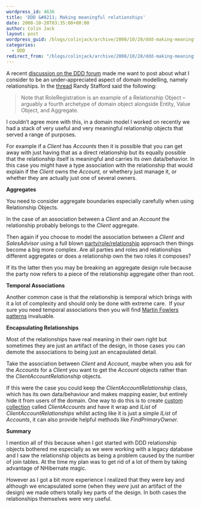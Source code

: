 ```yaml
---
wordpress_id: 4636
title: 'DDD &#8211; Making meaningful relationships'
date: 2008-10-28T03:35:00+00:00
author: Colin Jack
layout: post
wordpress_guid: /blogs/colinjack/archive/2008/10/28/ddd-making-meaningful-relationships.aspx
categories:
  - DDD
redirect_from: "/blogs/colinjack/archive/2008/10/28/ddd-making-meaningful-relationships.aspx/"
---
```

A recent [discussion on the DDD forum](http://tech.groups.yahoo.com/group/domaindrivendesign/message/8276) made me want to post about what I consider to be an under-appreciated aspect of domain modelling, namely relationships. In the [thread](http://tech.groups.yahoo.com/group/domaindrivendesign/message/8276) Randy Stafford said the following:

> Note that RoleRegistration is an example of a Relationship Object &ndash; arguably a fourth archetype of domain object alongside Entity, Value Object, and Aggregate.

I couldn&#8217;t agree more with this, in a domain model I worked on recently we had a stack of very useful and very meaningful relationship objects that served a range of purposes. 

For example if a <span style="font-style: italic" class="Apple-style-span">Client </span>has <span style="font-style: italic" class="Apple-style-span">Accounts </span>then it is possible that you can get away with just having that as a direct relationship but its equally possible that the relationship itself is meaningful and carries its own data/behavior. In this case you might have a type association with the relationship that would explain if the <span style="font-style: italic" class="Apple-style-span">Client </span>owns the <span style="font-style: italic" class="Apple-style-span">Account</span><span style="font-style: italic" class="Apple-style-span">,</span> or whethery just manage it, or whether they are actually just one of several owners.

<div>
  <span style="font-weight: bold" class="Apple-style-span">Aggregates</span>
</div>

You need to consider aggregate boundaries especially carefully when using Relationship Objects.

In the case of an association between a <span style="font-style: italic" class="Apple-style-span">Client </span>and an <span style="font-style: italic" class="Apple-style-span">Account </span>the relationship<span style="font-style: italic" class="Apple-style-span">&nbsp;</span>probably belongs to the <span style="font-style: italic" class="Apple-style-span">Client </span>aggregate. 

Then again if you choose to model the association between a <span style="font-style: italic" class="Apple-style-span">Client </span>and <span style="font-style: italic" class="Apple-style-span">SalesAdvisor </span>using a full blown [party/role/relationship](http://www.amazon.co.uk/Enterprise-Patterns-MDA-Archetype-Technology/dp/032111230X/ref=sr_1_1?ie=UTF8&s=books&qid=1225226806&sr=8-1) approach then things become a big more complex. Are all parties and roles and relationships different aggregates or does a relationship own the two roles it composes?

If its the latter then you may be breaking an aggregate design rule because the party now refers to a piece of the relationship aggregate other than root. 

<div>
  <p>
    <strong>Temporal Associations</strong>
  </p>
  
  <p>
    Another common case is that the relationship is temporal which brings with it a lot of complexity and should only be done with extreme care.&nbsp; If your sure you need temporal associations then you will find <a href="http://martinfowler.com/ap2/timeNarrative.html">Martin Fowlers patterns</a> invaluable.
  </p>
</div>

<span style="font-weight: bold" class="Apple-style-span"></span>

<div>
  <span style="font-weight: bold" class="Apple-style-span">Encapsulating Relationships</span>
</div>

<div>
</div>

Most of the relationships have real meaning in their own right but sometimes they are just an artifact of the design, in those cases you can demote the associations to being just an encapsulated detail.

Take the association between <span style="font-style: italic" class="Apple-style-span">Client </span>and <span style="font-style: italic" class="Apple-style-span">Account</span>, maybe when you ask for the <span style="font-style: italic" class="Apple-style-span">Accounts </span>for a <span style="font-style: italic" class="Apple-style-span">Client</span> you want to get the <span style="font-style: italic" class="Apple-style-span">Account </span>objects rather than the <span style="font-style: italic" class="Apple-style-span">ClientAccountRelationship </span>objects. 

If this were the case you could keep the <span style="font-style: italic" class="Apple-style-span">ClientAccountRelationship </span>class, which has its own data/behaviour and makes mapping easier, but entirely hide it from users of the domain. One way to do this is to create [custom collection](http://colinjack.blogspot.com/2008/09/nhibernate-mapping-custom-collections.html) called <span style="font-style: italic" class="Apple-style-span">ClientAccounts <span style="font-style: normal" class="Apple-style-span">and have it </span><span style="font-style: normal" class="Apple-style-span">wrap and <em>IList</em> of <em>ClientAccountRelationships</em> whilst acting like it is just a simple <em>IList</em> of <em>Accounts</em>, it can also provide helpful methods like <span style="font-style: italic" class="Apple-style-span">FindPrimaryOwner.</span></span></span>

<div>
  <span style="font-weight: bold" class="Apple-style-span">Summary</span>
</div>

<div>
</div>

I mention all of this because when I got started with DDD relationship objects bothered me especially as we were working with a legacy database and I saw the relationship objects as being a problem caused by the number of join tables. At the time my plan was to get rid of a lot of them by taking advantage of NHibernate magic. 

However as I got a bit more experience I realized that they were key and although we encapsulated some (when they <span style="font-style: italic" class="Apple-style-span">were</span> just an artifact of the design) we made others totally key parts of the design. In both cases the relationships themselves were very useful.